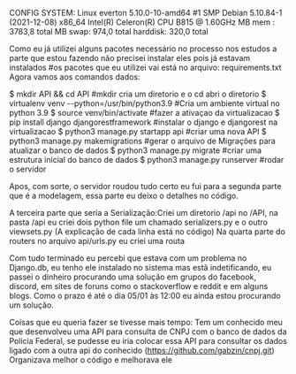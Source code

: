 CONFIG SYSTEM:
  Linux everton 5.10.0-10-amd64 #1 SMP Debian 5.10.84-1 (2021-12-08) x86_64
  Intel(R) Celeron(R) CPU B815 @ 1.60GHz
  MB mem :   3783,8 total
  MB swap:    974,0 total
  harddisk:   320,0 total


  Como eu já utilizei alguns pacotes necessário no processo nos estudos a parte que estou fazendo não precisei instalar eles pois já estavam instalados 
  #os pacotes que eu utilizei vai está no arquivo: requirements.txt
  Agora vamos aos comandos dados:
  
  $ mkdir API && cd API #mkdir cria um diretorio e o cd abri o diretorio
  $ virtualenv venv --python=/usr/bin/python3.9 #Cria um ambiente virtual no python 3.9
  $ source venv/bin/activate #fazer a ativaçao da virtualizacao
  $ pip install django djangorestframework #instalar o django e djangorest na virtualizacao
  $ python3 manage.py startapp api #criar uma nova API
  $ python3 manage.py makemigrations #gerar o arquivo de Migrações para atualizar o banco de dados
  $ python3 manage.py migrate #criar uma estrutura inicial do banco de dados
  $ python3 manage.py runserver #rodar o servidor
  
 Apos, com sorte, o servidor roudou tudo certo eu fui para a segunda parte que é a modelagem, essa parte eu deixo o detalhes no código.
 
A terceira parte que seria a Serialização:Criei um diretorio /api no /API, na pasta /api eu criei dois python file um chamado serializers.py e o outro viewsets.py (A explicação de cada linha está no código)
Na quarta parte do routers no arquivo api/urls.py eu criei uma routa

Com tudo terminado eu percebi que estava com um problema no Django.db, eu tenho ele instalado no sistema mas estã indetificando, eu passei o dinheiro procurando uma solução em grupos do facebook, discord, em sites de foruns como o stackoverflow e reddit e em alguns blogs. Como o prazo é até o dia 05/01 às 12:00 eu ainda estou procurando um solução.

Coisas que eu queria fazer se tivesse mais tempo:
  Tem um conhecido meu que desenvolveu uma API para consulta de CNPJ com o banco de dados da Policia Federal, se pudesse eu iria colocar essa API para consultar os dados ligado com a outra api do conhecido (https://github.com/gabzin/cnpj.git)
  Organizava melhor o código e melhorava ele
	
  
